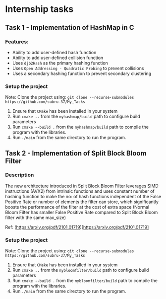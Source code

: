 # Internship tasks

## Task 1 - Implementation of HashMap in C

### Features:
- Ability to add user-defined hash function
- Ability to add user-defined collision function
- Uses `djb2Hash` as the primary hashing function
- Uses `Open Addressing - Quadratic Probing` to prevent collisions
- Uses a secondary hashing function to prevent secondary clustering

### Setup the project

Note: Clone the project using: `git clone --recurse-submodules https://github.com/subru-37/My_Tasks`

1. Ensure that `CMake` has been installed in your system
2. Run `cmake ..` from the `myhashmap/build` path to configure build parameters
3. Run `cmake --build .` from the `myhashmap/build` path to compile the program with the libraries.
4. Run `./main` from the same directory to run the program.

## Task 2 - Implementation of Split Block Bloom Filter

### Description

The new architecture introduced in Split Block Bloom Filter leverages SIMD instructions (AVX2) from intrinsic functions and uses constant number of hashing function to make the no: of hash functions independent of the False Positive Rate or number of elements the filter can store, which significantly boosts the performance of the filter at the cost of extra space (Normal Bloom Filter has smaller False Positive Rate compared to Split Block Bloom filter with the same max_size)

Ref: (https://arxiv.org/pdf/2101.01719)[https://arxiv.org/pdf/2101.01719]

### Setup the project 

Note: Clone the project using: `git clone --recurse-submodules https://github.com/subru-37/My_Tasks`

1. Ensure that `CMake` has been installed in your system
2. Run `cmake ..` from the `mybloomfilter/build` path to configure build parameters
3. Run `cmake --build .` from the `mybloomfilter/build` path to compile the program with the libraries.
4. Run `./main` from the same directory to run the program.